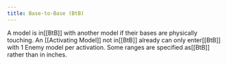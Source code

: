 ```yaml
---
title: Base-to-Base (BtB)
---
```

A model is in[[BtB]] with another model if their bases are physically touching.
An [[Activating Model]] not in[[BtB]] already can only enter[[BtB]] with 1 Enemy model per activation.
Some ranges are specified as[[BtB]] rather than in inches. 